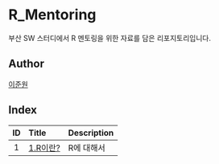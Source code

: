 # R_Mentoring

부산 SW 스터디에서 R 멘토링을 위한 자료를 담은 리포지토리입니다.

## Author

[이준원](http://github.com/cpprhtn)   


## Index

|ID|Title|Description|
|:---:|:---|:---|
|1|[1.R이란?](./001/README.md)|R에 대해서|

